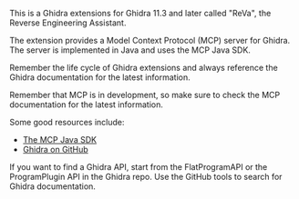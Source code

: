 This is a Ghidra extensions for Ghidra 11.3 and later called "ReVa", the Reverse Engineering Assistant.

The extension provides a Model Context Protocol (MCP) server for Ghidra. The server is implemented in Java and uses the MCP Java SDK.

Remember the life cycle of Ghidra extensions and always reference the Ghidra documentation for the latest information.

Remember that MCP is in development, so make sure to check the MCP documentation for the latest information.

Some good resources include:
- [The MCP Java SDK](https://modelcontextprotocol.io/sdk/java/mcp-server)
- [Ghidra on GitHub](https://github.com/NationalSecurityAgency/ghidra)

If you want to find a Ghidra API, start from the FlatProgramAPI or the ProgramPlugin API in the Ghidra repo. Use the GitHub tools to search for Ghidra documentation.
